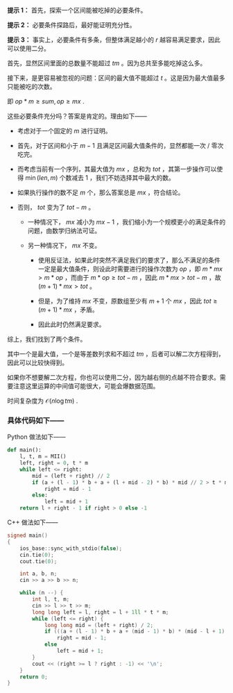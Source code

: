 **提示 1：** 首先，探索一个区间能被吃掉的必要条件。

**提示 2：** 必要条件探路后，最好能证明充分性。

**提示 3：** 事实上，必要条件有多条，但整体满足越小的 $r$ 越容易满足要求，因此可以使用二分。

首先，显然区间里面的总数量不能超过 $tm$ 。因为总共至多能吃掉这么多。

接下来，是更容易被忽视的问题：区间的最大值不能超过 $t$ 。这是因为最大值最多只能被吃的次数。

即 $op*m\geq sum, op\geq mx$ .

这些必要条件充分吗？答案是肯定的。理由如下——

- 考虑对于一个固定的 $m$ 进行证明。

- 首先，对于区间和小于 $m-1$ 且满足区间最大值条件的，显然都能一次 / 零次吃完。

- 而考虑当前有一个序列，其最大值为 $mx$ ，总和为 $tot$ ，其第一步操作可以使得 $\min(len, m)$ 个数减去 $1$ ，我们不妨选择其中最大的数。

- 如果执行操作的数不足 $m$ 个，那么答案总是 $mx$ ，符合结论。

- 否则， $tot$ 变为了 $tot-m$ 。

    - 一种情况下， $mx$ 减小为 $mx-1$ ，我们缩小为一个规模更小的满足条件的问题，由数学归纳法可证。

    - 另一种情况下， $mx$ 不变。
    
        - 使用反证法，如果此时突然不满足我们的要求了，那么不满足的条件一定是最大值条件，则设此时需要进行的操作次数为 $op$ ，即 $m*mx\gt m*op$ ，而由于 $m*op\geq tot-m$ ，因此 $m*mx\gt tot-m$ ，故 $(m+1)*mx\gt tot$ 。

        - 但是，为了维持 $mx$ 不变，原数组至少有 $m+1$ 个 $mx$ ，因此 $tot\geq (m+1)*mx$ ，矛盾。

        - 因此此时仍然满足要求。

综上，我们找到了两个条件。

其中一个是最大值，一个是等差数列求和不超过 $tm$ ，后者可以解二次方程得到，因此可以比较快得到。

如果你不想要解二次方程，你也可以使用二分，因为越右侧的点越不符合要求。需要注意这里运算的中间值可能很大，可能会爆数据范围。

时间复杂度为 $\mathcal{O}(n\log tm)$ .

### 具体代码如下——

Python 做法如下——

```Python []
def main():
    l, t, m = MII()
    left, right = 0, t * m
    while left <= right:
        mid = (left + right) // 2
        if (a + (l - 1) * b + a + (l + mid - 2) * b) * mid // 2 > t * m or a + (l + mid - 2) * b > t:
            right = mid - 1
        else:
            left = mid + 1
    return l + right - 1 if right > 0 else -1
```

C++ 做法如下——

```cpp []
signed main()
{
    ios_base::sync_with_stdio(false);
    cin.tie(0);
    cout.tie(0);

    int a, b, n;
    cin >> a >> b >> n;

    while (n --) {
        int l, t, m;
        cin >> l >> t >> m;
        long long left = l, right = l + 1ll * t * m;
        while (left <= right) {
            long long mid = (left + right) / 2;
            if (((a + (l - 1) * b + a + (mid - 1) * b) * (mid - l + 1) / 2 > 1ll * t * m) || (a + (mid - 1) * b > t))
                right = mid - 1;
            else
                left = mid + 1;
        }
        cout << (right >= l ? right : -1) << '\n';
    }
    return 0;
}
```

